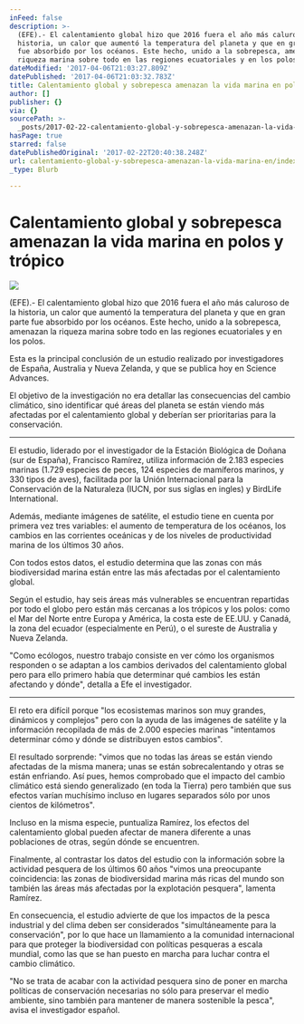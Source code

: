 ```yaml
---
inFeed: false
description: >-
  (EFE).- El calentamiento global hizo que 2016 fuera el año más caluroso de la
  historia, un calor que aumentó la temperatura del planeta y que en gran parte
  fue absorbido por los océanos. Este hecho, unido a la sobrepesca, amenazan la
  riqueza marina sobre todo en las regiones ecuatoriales y en los polos.
dateModified: '2017-04-06T21:03:27.809Z'
datePublished: '2017-04-06T21:03:32.783Z'
title: Calentamiento global y sobrepesca amenazan la vida marina en polos y trópico
author: []
publisher: {}
via: {}
sourcePath: >-
  _posts/2017-02-22-calentamiento-global-y-sobrepesca-amenazan-la-vida-marina-en.md
hasPage: true
starred: false
datePublishedOriginal: '2017-02-22T20:40:38.248Z'
url: calentamiento-global-y-sobrepesca-amenazan-la-vida-marina-en/index.html
_type: Blurb

---
```

# Calentamiento global y sobrepesca amenazan la vida marina en polos y trópico
![](https://the-grid-user-content.s3-us-west-2.amazonaws.com/fe7c1c37-77ea-4393-b16c-a76b25ceef00.jpg)

(EFE).- El calentamiento global hizo que 2016 fuera el año más caluroso de la historia, un calor que aumentó la temperatura del planeta y que en gran parte fue absorbido por los océanos. Este hecho, unido a la sobrepesca, amenazan la riqueza marina sobre todo en las regiones ecuatoriales y en los polos.

Esta es la principal conclusión de un estudio realizado por investigadores de España, Australia y Nueva Zelanda, y que se publica hoy en Science Advances.

El objetivo de la investigación no era detallar las consecuencias del cambio climático, sino identificar qué áreas del planeta se están viendo más afectadas por el calentamiento global y deberían ser prioritarias para la conservación.

---

El estudio, liderado por el investigador de la Estación Biológica de Doñana (sur de España), Francisco Ramírez, utiliza información de 2.183 especies marinas (1.729 especies de peces, 124 especies de mamíferos marinos, y 330 tipos de aves), facilitada por la Unión Internacional para la Conservación de la Naturaleza (IUCN, por sus siglas en ingles) y BirdLife International.

Además, mediante imágenes de satélite, el estudio tiene en cuenta por primera vez tres variables: el aumento de temperatura de los océanos, los cambios en las corrientes oceánicas y de los niveles de productividad marina de los últimos 30 años.

Con todos estos datos, el estudio determina que las zonas con más biodiversidad marina están entre las más afectadas por el calentamiento global.

Según el estudio, hay seis áreas más vulnerables se encuentran repartidas por todo el globo pero están más cercanas a los trópicos y los polos: como el Mar del Norte entre Europa y América, la costa este de EE.UU. y Canadá, la zona del ecuador (especialmente en Perú), o el sureste de Australia y Nueva Zelanda.

"Como ecólogos, nuestro trabajo consiste en ver cómo los organismos responden o se adaptan a los cambios derivados del calentamiento global pero para ello primero había que determinar qué cambios les están afectando y dónde", detalla a Efe el investigador.

---

El reto era difícil porque "los ecosistemas marinos son muy grandes, dinámicos y complejos" pero con la ayuda de las imágenes de satélite y la información recopilada de más de 2.000 especies marinas "intentamos determinar cómo y dónde se distribuyen estos cambios".

El resultado sorprende: "vimos que no todas las áreas se están viendo afectadas de la misma manera; unas se están sobrecalentando y otras se están enfriando. Así pues, hemos comprobado que el impacto del cambio climático está siendo generalizado (en toda la Tierra) pero también que sus efectos varían muchísimo incluso en lugares separados sólo por unos cientos de kilómetros".

Incluso en la misma especie, puntualiza Ramírez, los efectos del calentamiento global pueden afectar de manera diferente a unas poblaciones de otras, según dónde se encuentren.

Finalmente, al contrastar los datos del estudio con la información sobre la actividad pesquera de los últimos 60 años "vimos una preocupante coincidencia: las zonas de biodiversidad marina más ricas del mundo son también las áreas más afectadas por la explotación pesquera", lamenta Ramírez.

En consecuencia, el estudio advierte de que los impactos de la pesca industrial y del clima deben ser considerados "simultáneamente para la conservación", por lo que hace un llamamiento a la comunidad internacional para que proteger la biodiversidad con políticas pesqueras a escala mundial, como las que se han puesto en marcha para luchar contra el cambio climático.

"No se trata de acabar con la actividad pesquera sino de poner en marcha políticas de conservación necesarias no sólo para preservar el medio ambiente, sino también para mantener de manera sostenible la pesca", avisa el investigador español.